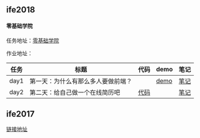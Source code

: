 
## ife2018

#### 零基础学院

任务地址：[零基础学院](http://ife.baidu.com/college/detail/id/5)

作业地址：

任务|标题|代码|demo|笔记
---|---|---|---|---
day1|第一天：为什么有那么多人要做前端？||[demo](https://yuqy96.github.io/baidu-ife)| [笔记](ife2018/day1)
day2|第二天：给自己做一个在线简历吧|[代码](https://codepen.io/yuqy96/pen/WJxOzB)||[笔记](ife2018/day2)

## ife2017

[链接地址](https://yuqy96.github.io/baidu-ife/ife2017)
